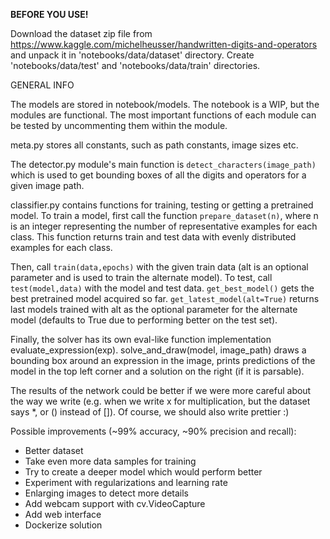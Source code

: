 **BEFORE YOU USE!**

Download the dataset zip file from https://www.kaggle.com/michelheusser/handwritten-digits-and-operators and unpack it in 'notebooks/data/dataset' directory. Create 'notebooks/data/test' and 'notebooks/data/train' directories. 


GENERAL INFO

The models are stored in notebook/models. The notebook is a WIP,
but the modules are functional. The most important functions of each module can be tested by uncommenting them within
the module.

meta.py stores all constants, such as path constants, image sizes etc.

The detector.py module's main function is `detect_characters(image_path)` which is used to get bounding boxes of all the
digits and operators for a given image path.

classifier.py contains functions for training, testing or getting a pretrained model. To train a model, first call the
function `prepare_dataset(n)`, where n is an integer representing the number of representative examples for each class.
This function returns train and test data with evenly distributed examples for each class. 

Then, call `train(data,epochs)` with the given train data (alt is an optional parameter and is used to train the alternate model). To test, call `test(model,data)` with the
model and test data. `get_best_model()` gets the best pretrained model acquired so far. `get_latest_model(alt=True)` returns last
models trained with alt as the optional parameter for the alternate model (defaults to True due to performing better on
the test set).

Finally, the solver has its own eval-like function implementation evaluate_expression(exp). solve_and_draw(model,
image_path) draws a bounding box around an expression in the image, prints predictions of the model in the top left
corner and a solution on the right (if it is parsable).

The results of the network could be better if we were more careful about the way we write (e.g. when we write x for multiplication, but the dataset says *, or () instead of []).
Of course, we should also write prettier :)

Possible improvements (~99% accuracy, ~90% precision and recall):
- Better dataset
- Take even more data samples for training
- Try to create a deeper model which would perform better
- Experiment with regularizations and learning rate
- Enlarging images to detect more details
- Add webcam support with cv.VideoCapture
- Add web interface
- Dockerize solution

